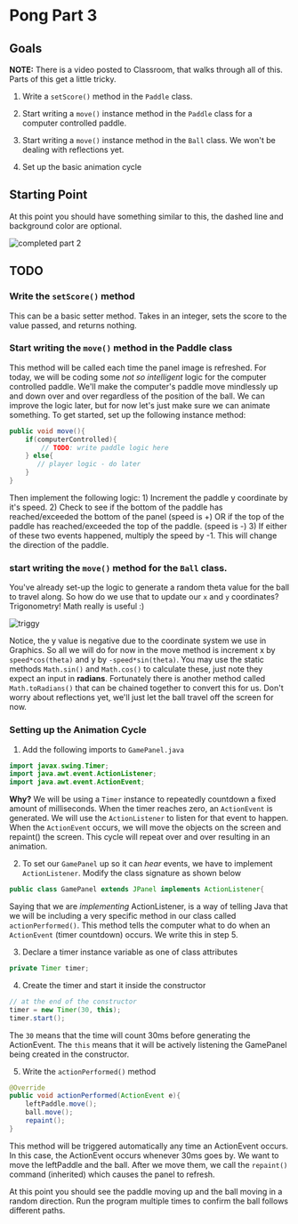 # Pong Part 3

## Goals

**NOTE:** There is a video posted to Classroom, that walks through all of this. Parts of this get a little tricky.  

1. Write a `setScore()` method in the `Paddle` class.
 
2. Start writing a `move()` instance method in the `Paddle` class for a computer controlled paddle.

3. Start writing a `move()` instance method in the `Ball` class. We won't be dealing with reflections yet.

3. Set up the basic animation cycle

## Starting Point

At this point you should have something similar to this, the dashed line and background color are optional.  

![completed part 2](https://i.imgur.com/yrQ6dpL.png)

## TODO

### Write the `setScore()` method

This can be a basic setter method. Takes in an integer, sets the score to the value passed, and returns nothing.

### Start writing the `move()` method in the Paddle class

This method will be called each time the panel image is refreshed. For today, we will be coding some *not so intelligent* logic for the computer controlled paddle. We'll make the computer's paddle move mindlessly up and down over and over regardless of the position of the ball. We can improve the logic later, but for now let's just make sure we can animate something. To get started, set up the following instance method:  

```java
public void move(){
	if(computerControlled){
		// TODO: write paddle logic here
	} else{
	   // player logic - do later
	}
}
```

Then implement the following logic: 1) Increment the paddle y coordinate by it's speed. 2) Check to see if the bottom of the paddle has reached/exceeded the bottom of the panel (speed is +) OR if the top of the paddle has reached/exceeded the top of the paddle. (speed is -) 3) If either of these two events happened, multiply the speed by -1. This will change the direction of the paddle.

### start writing the `move()` method for the `Ball` class.

You've already set-up the logic to generate a random theta value for the ball to travel along. So how do we use that to update our `x` and `y` coordinates? Trigonometry! Math really is useful :)  

![triggy](https://i.imgur.com/AUEeVhO.png)

Notice, the y value is negative due to the coordinate system we use in Graphics. So all we will do for now in the move method is increment x by `speed*cos(theta)` and y by `-speed*sin(theta)`. You may use the static methods `Math.sin()` and `Math.cos()` to calculate these, just note they expect an input in **radians**. Fortunately there is another method called `Math.toRadians()` that can be chained together to convert this for us. Don't worry about reflections yet, we'll just let the ball travel off the screen for now.

### Setting up the Animation Cycle

1. Add the following imports to `GamePanel.java`

```java
import javax.swing.Timer;
import java.awt.event.ActionListener;
import java.awt.event.ActionEvent;
```

**Why?** We will be using a `Timer` instance to repeatedly countdown a fixed amount of milliseconds. When the timer reaches zero, an `ActionEvent` is generated. We will use the `ActionListener` to listen for that event to happen. When the `ActionEvent` occurs, we will move the objects on the screen and repaint() the screen. This cycle will repeat over and over resulting in an animation.

2. To set our `GamePanel` up so it can *hear* events, we have to implement `ActionListener`. Modify the class signature as shown below

```java
public class GamePanel extends JPanel implements ActionListener{
```

Saying that we are *implementing* ActionListener, is a way of telling Java that we will be including a very specific method in our class called `actionPerformed()`. This method tells the computer what to do when an `ActionEvent` (timer countdown) occurs. We write this in step 5.

3. Declare a timer instance variable as one of class attributes

```java
private Timer timer;
```

4. Create the timer and start it inside the constructor

```java
// at the end of the constructor
timer = new Timer(30, this);
timer.start();
```

The `30` means that the time will count 30ms before generating the ActionEvent. The `this` means that it will be actively listening the GamePanel being created in the constructor.

5.  Write the `actionPerformed()` method

```java
@Override
public void actionPerformed(ActionEvent e){
	leftPaddle.move();
	ball.move();
	repaint();
}
```

This method will be triggered automatically any time an ActionEvent occurs. In this case, the ActionEvent occurs whenever 30ms goes by. We want to move the leftPaddle and the ball. After we move them, we call the `repaint()` command (inherited) which causes the panel to refresh.

At this point you should see the paddle moving up and the ball moving in a random direction. Run the program multiple times to confirm the ball follows different paths. 